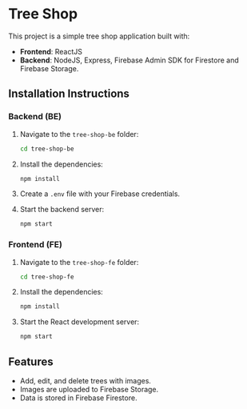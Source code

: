 # Tree Shop

This project is a simple tree shop application built with:

- **Frontend**: ReactJS
- **Backend**: NodeJS, Express, Firebase Admin SDK for Firestore and Firebase Storage.

## Installation Instructions

### Backend (BE)
1. Navigate to the `tree-shop-be` folder:
    ```bash
    cd tree-shop-be
    ```
2. Install the dependencies:
    ```bash
    npm install
    ```
3. Create a `.env` file with your Firebase credentials.

4. Start the backend server:
    ```bash
    npm start
    ```

### Frontend (FE)
1. Navigate to the `tree-shop-fe` folder:
    ```bash
    cd tree-shop-fe
    ```
2. Install the dependencies:
    ```bash
    npm install
    ```
3. Start the React development server:
    ```bash
    npm start
    ```

## Features
- Add, edit, and delete trees with images.
- Images are uploaded to Firebase Storage.
- Data is stored in Firebase Firestore.
